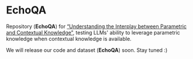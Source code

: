 # EchoQA
 Repository (**EchoQA**) for [“Understanding the Interplay between Parametric and Contextual Knowledge”](https://arxiv.link), testing LLMs' ability to leverage parametric knowledge when contextual knowledge is available.

We will release our code and dataset (**EchoQA**) soon. Stay tuned :)

